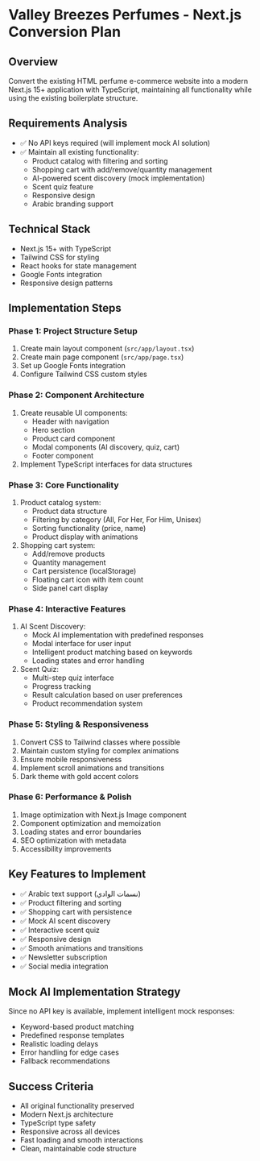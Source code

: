 # Valley Breezes Perfumes - Next.js Conversion Plan

## Overview
Convert the existing HTML perfume e-commerce website into a modern Next.js 15+ application with TypeScript, maintaining all functionality while using the existing boilerplate structure.

## Requirements Analysis
- ✅ No API keys required (will implement mock AI solution)
- ✅ Maintain all existing functionality:
  - Product catalog with filtering and sorting
  - Shopping cart with add/remove/quantity management
  - AI-powered scent discovery (mock implementation)
  - Scent quiz feature
  - Responsive design
  - Arabic branding support

## Technical Stack
- Next.js 15+ with TypeScript
- Tailwind CSS for styling
- React hooks for state management
- Google Fonts integration
- Responsive design patterns

## Implementation Steps

### Phase 1: Project Structure Setup
1. Create main layout component (`src/app/layout.tsx`)
2. Create main page component (`src/app/page.tsx`)
3. Set up Google Fonts integration
4. Configure Tailwind CSS custom styles

### Phase 2: Component Architecture
1. Create reusable UI components:
   - Header with navigation
   - Hero section
   - Product card component
   - Modal components (AI discovery, quiz, cart)
   - Footer component
2. Implement TypeScript interfaces for data structures

### Phase 3: Core Functionality
1. Product catalog system:
   - Product data structure
   - Filtering by category (All, For Her, For Him, Unisex)
   - Sorting functionality (price, name)
   - Product display with animations
2. Shopping cart system:
   - Add/remove products
   - Quantity management
   - Cart persistence (localStorage)
   - Floating cart icon with item count
   - Side panel cart display

### Phase 4: Interactive Features
1. AI Scent Discovery:
   - Mock AI implementation with predefined responses
   - Modal interface for user input
   - Intelligent product matching based on keywords
   - Loading states and error handling
2. Scent Quiz:
   - Multi-step quiz interface
   - Progress tracking
   - Result calculation based on user preferences
   - Product recommendation system

### Phase 5: Styling & Responsiveness
1. Convert CSS to Tailwind classes where possible
2. Maintain custom styling for complex animations
3. Ensure mobile responsiveness
4. Implement scroll animations and transitions
5. Dark theme with gold accent colors

### Phase 6: Performance & Polish
1. Image optimization with Next.js Image component
2. Component optimization and memoization
3. Loading states and error boundaries
4. SEO optimization with metadata
5. Accessibility improvements

## Key Features to Implement
- ✅ Arabic text support (نسمات الوادي)
- ✅ Product filtering and sorting
- ✅ Shopping cart with persistence
- ✅ Mock AI scent discovery
- ✅ Interactive scent quiz
- ✅ Responsive design
- ✅ Smooth animations and transitions
- ✅ Newsletter subscription
- ✅ Social media integration

## Mock AI Implementation Strategy
Since no API key is available, implement intelligent mock responses:
- Keyword-based product matching
- Predefined response templates
- Realistic loading delays
- Error handling for edge cases
- Fallback recommendations

## Success Criteria
- All original functionality preserved
- Modern Next.js architecture
- TypeScript type safety
- Responsive across all devices
- Fast loading and smooth interactions
- Clean, maintainable code structure
